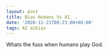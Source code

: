 ```yaml
---
layout: post
title: Bias Humans Vs AI. .
date: '2020-11-21T09:23:00+00:00'
tags: AI aibias
---
```


Whats the fuss when humans play God.

